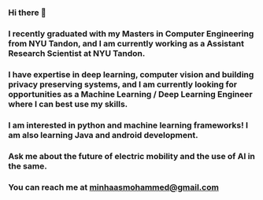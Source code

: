 ### Hi there 👋
### I recently graduated with my Masters in Computer Engineering from NYU Tandon, and I am currently working as a Assistant Research Scientist at NYU Tandon. 
### I have expertise in deep learning, computer vision and building privacy preserving systems, and I am currently looking for opportunities as a Machine Learning / Deep Learning Engineer where I can best use my skills. 
<!-- ### My last work position was at the Centre of Networked Intelligence, Indian Institute of Science. I worked on mobility data analysis, built epidemiological simulators and worked on serosurvey designs. -->
### I am interested in python and machine learning frameworks! I am also learning Java and android development. 
### Ask me about the future of electric mobility and the use of AI in the same. 

### You can reach me at minhaasmohammed@gmail.com

<!--
**Minhaas/Minhaas** is a ✨ _special_ ✨ repository because its `README.md` (this file) appears on your GitHub profile.

Here are some ideas to get you started:

- 🔭 I’m currently working on ...
- 🌱 I’m currently learning ...
- 👯 I’m looking to collaborate on ...
- 🤔 I’m looking for help with ...
- 💬 Ask me about ...
- 📫 How to reach me: ...
- 😄 Pronouns: ...
- ⚡ Fun fact: ...
-->
